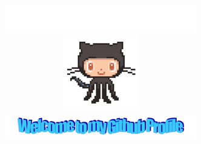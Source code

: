 <p align="center">
  <img src="https://raw.githubusercontent.com/0xbul1/0xbul1/bd3ca981122cffd7af5e6e0f2935b635aa1a98b2/assets/hey.svg"/>
  <img src="https://github.com/0xbul1/0xbul1/blob/master/assets/profile.gif?raw=true"/>
</p>
<p align="center">
    <img src="https://github.com/0xbul1/0xbul1/blob/master/assets/welcome.png?raw=true" style="max-width: 100%;" alt="Welcome to my Github Profile"/>
</p>
